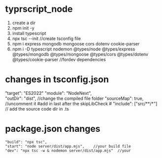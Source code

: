 # typrscript_node
1. create a dir
2. npm init -y
3. install typescript
4. npx tsc --init    //create tsconfig file
5. npm i express mongodb mongoose cors dotenv cookie-parser
6. npm i -D typescript nodemon @types/node @types/express @types/mongodb @types/mongoose @types/cors @types/dotenv @types/cookie-parser //fordev dependencies

# changes in  tsconfig.json
"target": "ES2022"
"module": "NodeNext",  
 "outDir": "dist",     //change the compiled file folder
"sourceMap": true,    //uncomment it
       #add in last after the skipLibCheck #
"include": ["src/**/*"]   // add the source code dir in .ts

# package.json changes
    "build": "npx tsc",
    "start": "node server/dist/app.mjs",    //your build file
    "dev": "npx tsc -w & nodemon server/dist/app.mjs"  //your 
